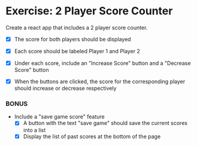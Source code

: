 # Exercise: 2 Player Score Counter

Create a react app that includes a 2 player score counter.

* [x] The score for both players should be displayed
* [x] Each score should be labeled Player 1 and Player 2
* [x] Under each score, include an "Increase Score" button and a "Decrease Score" button
* [x] When the buttons are clicked, the score for the corresponding player should increase or decrease respectively


### BONUS

* Include a "save game score" feature
  * [x] A button with the text "save game" should save the current scores into a list
  * [x] Display the list of past scores at the bottom of the page 